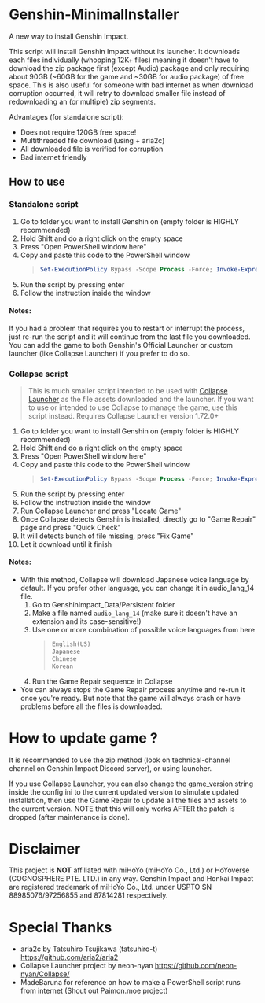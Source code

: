 # Genshin-MinimalInstaller

A new way to install Genshin Impact.

This script will install Genshin Impact without its launcher. It downloads each files individually (whopping 12K+ files) meaning it doesn't have to download the zip package first (except Audio) package and only requiring about 90GB (~60GB for the game and ~30GB for audio package) of free space. This is also useful for someone with bad internet as when download corruption occurred, it will retry to download smaller file instead of redownloading an (or multiple) zip segments.

Advantages (for standalone script):
 - Does not require 120GB free space!
 - Multithreaded file download (using + aria2c)
 - All downloaded file is verified for corruption
 - Bad internet friendly

## How to use 
### Standalone script
1. Go to folder you want to install Genshin on (empty folder is HIGHLY recommended)
2. Hold Shift and do a right click on the empty space
3. Press "Open PowerShell window here"
4. Copy and paste this code to the PowerShell window
    > ```powershell
    > Set-ExecutionPolicy Bypass -Scope Process -Force; Invoke-Expression ((New-Object System.Net.WebClient).DownloadString('https://github.com/bagusnl/Genshin-MinimalInstaller/raw/main/script-standalone.ps1'))
    >```
5. Run the script by pressing enter
6. Follow the instruction inside the window

#### Notes:
If you had a problem that requires you to restart or interrupt the process, just re-run the script and it will continue from the last file you downloaded.
You can add the game to both Genshin's Official Launcher or custom launcher (like Collapse Launcher) if you prefer to do so.

### Collapse script
> This is much smaller script intended to be used with [Collapse Launcher](https://github.com/neon-nyan/Collapse/) as the file assets downloaded and the launcher.
> If you want to use or intended to use Collapse to manage the game, use this script instead.
> Requires Collapse Launcher version 1.72.0+

1. Go to folder you want to install Genshin on (empty folder is HIGHLY recommended)
2. Hold Shift and do a right click on the empty space
3. Press "Open PowerShell window here"
4. Copy and paste this code to the PowerShell window
   > ```powershell
   > Set-ExecutionPolicy Bypass -Scope Process -Force; Invoke-Expression ((New-Object System.Net.WebClient).DownloadString('https://github.com/bagusnl/Genshin-MinimalInstaller/raw/main/script-collapse.ps1'))
   >```
5. Run the script by pressing enter
6. Follow the instruction inside the window
7. Run Collapse Launcher and press "Locate Game"
8. Once Collapse detects Genshin is installed, directly go to "Game Repair" page and press "Quick Check"
9. It will detects bunch of file missing, press "Fix Game"
10. Let it download until it finish

#### Notes:
- With this method, Collapse will download Japanese voice language by default. If you prefer other language, you can change it in audio_lang_14 file.
  1. Go to GenshinImpact_Data/Persistent folder
  2. Make a file named `audio_lang_14` (make sure it doesn't have an extension and its case-sensitive!)
  3. Use one or more combination of possible voice languages from here
     > ```powershell
     > English(US)
     > Japanese
     > Chinese
     > Korean
     > ```
  4. Run the Game Repair sequence in Collapse
- You can always stops the Game Repair process anytime and re-run it once you're ready. But note that the game will always crash or have problems before all the files is downloaded.

# How to update game ?
It is recommended to use the zip method (look on technical-channel channel on Genshin Impact Discord server), or using launcher.

If you use Collapse Launcher, you can also change the game_version string inside the config.ini to the current updated version to simulate updated installation, then use the Game Repair to update all the files and assets to the current version. NOTE that this will only works AFTER the patch is dropped (after maintenance is done).

# Disclaimer
This project is **NOT** affiliated with miHoYo (miHoYo Co., Ltd.) or HoYoverse (COGNOSPHERE PTE. LTD.) in any way. Genshin Impact and Honkai Impact are registered trademark of miHoYo Co., Ltd. under USPTO SN 88985076/97256855 and 87814281 respectively.

# Special Thanks
- aria2c by Tatsuhiro Tsujikawa (tatsuhiro-t) https://github.com/aria2/aria2
- Collapse Launcher project by neon-nyan https://github.com/neon-nyan/Collapse/
- MadeBaruna for reference on how to make a PowerShell script runs from internet (Shout out Paimon.moe project)
